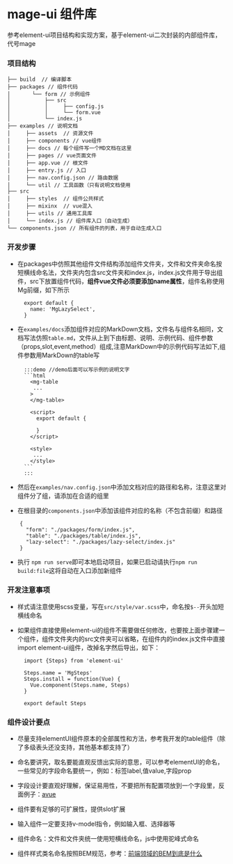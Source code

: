 # mage-ui 组件库

参考element-ui项目结构和实现方案，基于element-ui二次封装的内部组件库，代号mage

### 项目结构

```
├── build  // 编译脚本
├── packages // 组件代码
│	    └── form // 示例组件
│           ├── src
│           │     ├── config.js
│           │     └── form.vue
│           └── index.js
├── examples // 说明文档
│     ├── assets  // 资源文件
│     ├── components // vue组件
│     ├── docs // 每个组件写一个MD文档在这里
│     ├── pages // vue页面文件
│     ├── app.vue // 根文件
│     ├── entry.js // 入口
│     ├── nav.config.json // 路由数据
│     └── util // 工具函数（只有说明文档使用
├── src
│     ├── styles  // 组件公共样式 
│     ├── mixinx  // vue混入 
│     ├── utils // 通用工具库 
│     └── index.js // 组件库入口（自动生成） 
└── components.json // 所有组件的列表，用于自动生成入口
```

### 开发步骤

* 在packages中仿照其他组件文件结构添加组件文件夹，文件和文件夹命名按短横线命名法，文件夹内包含src文件夹和index.js，index.js文件用于导出组件，src下放置组件代码，**组件vue文件必须要添加name属性**，组件名称使用Mg前缀，如下所示
  ```
    export default {
      name: 'MgLazySelect',
    }
  ```

* 在`examples/docs`添加组件对应的MarkDown文档，文件名与组件名相同，文档写法仿照`table.md`，文件从上到下由标题、说明、示例代码、组件参数（props,slot,event,method）组成,注意MarkDown中的示例代码写法如下,组件参数用MarkDown的table写

  ````
    :::demo //demo后面可以写示例的说明文字
    ```html
      <mg-table
       ...
      >
      </mg-table>

      <script>
        export default {
          
        }
      </script>

      <style>
       ...
      </style>
    ```
    :::
  
  ````
  
* 然后在`examples/nav.config.json`中添加文档对应的路径和名称，注意这里对组件分了组，请添加在合适的组里

* 在根目录的`components.json`中添加该组件对应的名称（不包含前缀）和路径
```
    {
      "form": "./packages/form/index.js",
      "table": "./packages/table/index.js",
      "lazy-select": "./packages/lazy-select/index.js"
    }
```

* 执行 `npm run serve`即可本地启动项目，如果已启动请执行`npm run build:file`这将自动在入口添加新组件

### 开发注意事项

* 样式请注意使用scss变量，写在`src/style/var.scss`中，命名按`$--`开头加短横线命名

* 如果组件直接使用element-ui的组件不需要做任何修改，也要按上面步骤建一个组件，组件文件夹内的src文件夹可以省略，在组件内的index.js文件中直接import element-ui组件，改掉名字然后导出，如下：
  ```
    import {Steps} from 'element-ui'

    Steps.name = 'MgSteps'
    Steps.install = function(Vue) {
      Vue.component(Steps.name, Steps)
    }

    export default Steps
  ```

### 组件设计要点

* 尽量支持elementUI组件原本的全部属性和方法，参考我开发的table组件（除了多级表头还没支持，其他基本都支持了）

* 命名要讲究，取名要能直观反馈出实际的意思，可以参考elementUI的命名，一些常见的字段命名要统一，例如：标签label,值value,字段prop

* 字段设计要直观好理解，保证易用性，不要把所有配置项放到一个字段里，反面例子：[avue](https://avuejs.com/doc/crud/crud-bigcousin)

* 组件要有足够的可扩展性，提供slot扩展

* 输入组件一定要支持v-model指令，例如输入框、选择器等

* 组件命名：文件和文件夹统一使用短横线命名，js中使用驼峰式命名

* 组件样式类名命名按照BEM规范，参考：[前端领域的BEM到底是什么](https://segmentfault.com/a/1190000014687099)
  